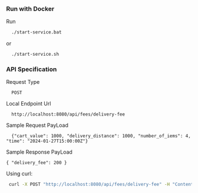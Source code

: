 ### Run with Docker
Run
```sh
  ./start-service.bat
```
or
```sh
  ./start-service.sh
```

### API Specification

Request Type
```
  POST
```

Local Endpoint Url
```
  http://localhost:8080/api/fees/delivery-fee
```

Sample Request PayLoad
```
  {"cart_value": 1000, "delivery_distance": 1000, "number_of_iems": 4, "time": "2024-01-27T15:00:00Z"}
```

Sample Response PayLoad
```
{ "delivery_fee": 200 }
```
Using curl:
```sh
 curl -X POST "http://localhost:8080/api/fees/delivery-fee" -H "Content-Type: application/json" -d '{"cart_value": 1000, "delivery_distance": 1000, "number_of_iems": 4, "time": "2024-01-27T15:00:00Z"}'
```